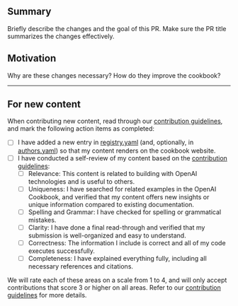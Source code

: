 ## Summary

Briefly describe the changes and the goal of this PR. Make sure the PR title summarizes the changes effectively.

## Motivation

Why are these changes necessary? How do they improve the cookbook?

---

## For new content

When contributing new content, read through our [contribution guidelines](https://github.com/khulnasoft/startgpt-cookbook/blob/main/CONTRIBUTING.md), and mark the following action items as completed:

- [ ] I have added a new entry in [registry.yaml](https://github.com/khulnasoft/startgpt-cookbook/blob/main/registry.yaml) (and, optionally, in [authors.yaml](https://github.com/khulnasoft/startgpt-cookbook/blob/main/authors.yaml)) so that my content renders on the cookbook website.
- [ ] I have conducted a self-review of my content based on the [contribution guidelines](https://github.com/khulnasoft/startgpt-cookbook/blob/main/CONTRIBUTING.md#rubric):
  - [ ] Relevance: This content is related to building with OpenAI technologies and is useful to others.
  - [ ] Uniqueness: I have searched for related examples in the OpenAI Cookbook, and verified that my content offers new insights or unique information compared to existing documentation.
  - [ ] Spelling and Grammar: I have checked for spelling or grammatical mistakes.
  - [ ] Clarity: I have done a final read-through and verified that my submission is well-organized and easy to understand.
  - [ ] Correctness: The information I include is correct and all of my code executes successfully.
  - [ ] Completeness: I have explained everything fully, including all necessary references and citations.

We will rate each of these areas on a scale from 1 to 4, and will only accept contributions that score 3 or higher on all areas. Refer to our [contribution guidelines](https://github.com/khulnasoft/startgpt-cookbook/blob/main/CONTRIBUTING.md) for more details.
